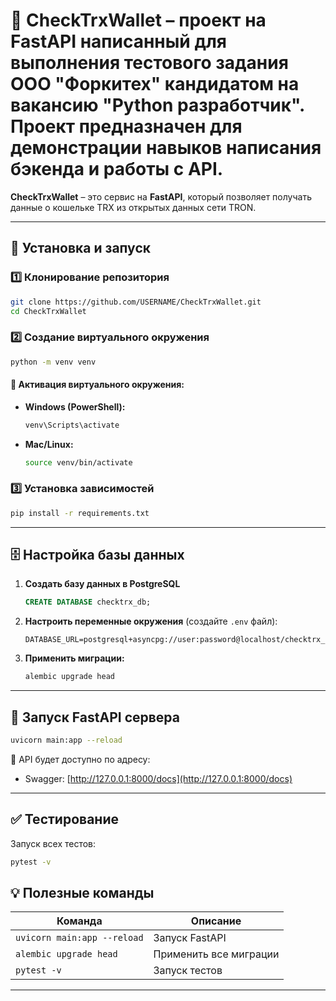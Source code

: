 # 🚀 **CheckTrxWallet** – проект на FastAPI написанный для выполнения тестового задания ООО "Форкитех" кандидатом на вакансию "Python разработчик". Проект предназначен для демонстрации навыков написания бэкенда и работы с API.  


**CheckTrxWallet** – это сервис на **FastAPI**, который позволяет получать данные о кошельке TRX из открытых данных сети TRON.

---

## 🔧 Установка и запуск

### 1️⃣ Клонирование репозитория
```sh
git clone https://github.com/USERNAME/CheckTrxWallet.git
cd CheckTrxWallet
```

### 2️⃣ Создание виртуального окружения
```sh
python -m venv venv
```
#### 🔹 **Активация виртуального окружения:**
- **Windows (PowerShell):**  
  ```sh
  venv\Scripts\activate
  ```
- **Mac/Linux:**  
  ```sh
  source venv/bin/activate
  ```

### 3️⃣ Установка зависимостей
```sh
pip install -r requirements.txt
```

---

## 🗄️ Настройка базы данных

1. **Создать базу данных в PostgreSQL**
   ```sql
   CREATE DATABASE checktrx_db;
   ```

2. **Настроить переменные окружения** (создайте `.env` файл):
   ```
   DATABASE_URL=postgresql+asyncpg://user:password@localhost/checktrx_db
   ```

3. **Применить миграции:**
   ```sh
   alembic upgrade head
   ```

---

## 🚀 Запуск FastAPI сервера
```sh
uvicorn main:app --reload
```
📌 API будет доступно по адресу:  
- Swagger: [http://127.0.0.1:8000/docs](http://127.0.0.1:8000/docs)

---

## ✅ Тестирование
Запуск всех тестов:
```sh
pytest -v
```


## 💡 Полезные команды

| Команда | Описание |
|---------|----------|
| `uvicorn main:app --reload` | Запуск FastAPI |
| `alembic upgrade head` | Применить все миграции |
| `pytest -v` | Запуск тестов |

---


